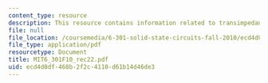 ```yaml
---
content_type: resource
description: This resource contains information related to transimpedance amplifier.
file: null
file_location: /coursemedia/6-301-solid-state-circuits-fall-2010/ecd4d0df468b2f2c4110d61b14d46de3_MIT6_301F10_rec22.pdf
file_type: application/pdf
resourcetype: Document
title: MIT6_301F10_rec22.pdf
uid: ecd4d0df-468b-2f2c-4110-d61b14d46de3
---
```

